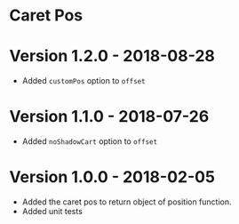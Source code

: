 # Caret Pos

# Version 1.2.0 - 2018-08-28
- Added `customPos` option to `offset`

# Version 1.1.0 - 2018-07-26
- Added `noShadowCart` option to `offset`

# Version 1.0.0 - 2018-02-05
- Added the caret pos to return object of position function.
- Added unit tests

